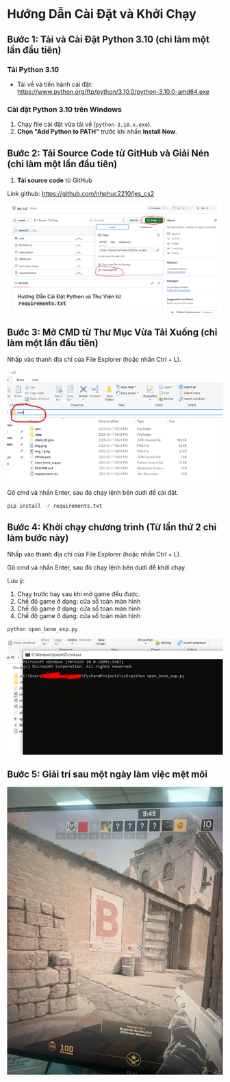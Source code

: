 # Hướng Dẫn Cài Đặt và Khởi Chạy

## **Bước 1: Tải và Cài Đặt Python 3.10** (chỉ làm một lần đầu tiên)
### **Tải Python 3.10**
- Tải về và tiến hành cài đặt: https://www.python.org/ftp/python/3.10.0/python-3.10.0-amd64.exe

### **Cài đặt Python 3.10 trên Windows**
1. Chạy file cài đặt vừa tải về (`python-3.10.x.exe`).
2. **Chọn "Add Python to PATH"** trước khi nhấn **Install Now**.


## Bước 2: Tải Source Code từ GitHub và Giải Nén (chỉ làm một lần đầu tiên)

1. **Tải source code** từ GitHub

Link github: https://github.com/nhphuc2210/jes_cs2

![img.png](img.png)

## Bước 3: Mở CMD từ Thư Mục Vừa Tải Xuống (chỉ làm một lần đầu tiên)
Nhấp vào thanh địa chỉ của File Explorer (hoặc nhấn Ctrl + L).

![img_2.png](img_2.png)

Gõ cmd và nhấn Enter, sau đó chạy lệnh bên dưới để cài đặt.

```sh 
pip install -r requirements.txt
```


## Bước 4: Khởi chạy chương trình (Từ lần thứ 2 chỉ làm bước này)
Nhấp vào thanh địa chỉ của File Explorer (hoặc nhấn Ctrl + L).

Gõ cmd và nhấn Enter, sau đó chạy lệnh bên dưới để khởi chạy. 

Lưu ý:
1. Chạy trước hay sau khi mở game đều được. 
2. Chế độ game ở dạng: cửa sổ toàn màn hình
2. Chế độ game ở dạng: cửa sổ toàn màn hình
2. Chế độ game ở dạng: cửa sổ toàn màn hình

```sh 
python open_bone_esp.py
```

![img_3.png](img_3.png)

## Bước 5: Giải trí sau một ngày làm việc mệt mõi

![img_4.jpg](img_4.jpg)
